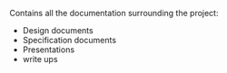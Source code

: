 Contains all the documentation surrounding the project:

* Design documents
* Specification documents
* Presentations
* write ups